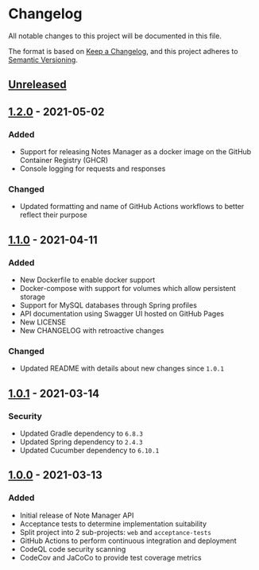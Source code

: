 # Changelog

All notable changes to this project will be documented in this file.

The format is based on [Keep a Changelog](https://keepachangelog.com/en/1.0.0/),
and this project adheres to [Semantic Versioning](https://semver.org/spec/v2.0.0.html).

## [Unreleased]

## [1.2.0] - 2021-05-02

### Added

- Support for releasing Notes Manager as a docker image on the GitHub Container Registry (GHCR)
- Console logging for requests and responses

### Changed

- Updated formatting and name of GitHub Actions workflows to better reflect their purpose

## [1.1.0] - 2021-04-11

### Added

- New Dockerfile to enable docker support
- Docker-compose with support for volumes which allow persistent storage
- Support for MySQL databases through Spring profiles
- API documentation using Swagger UI hosted on GitHub Pages
- New LICENSE
- New CHANGELOG with retroactive changes

### Changed

- Updated README with details about new changes since `1.0.1`

## [1.0.1] - 2021-03-14

### Security

- Updated Gradle dependency to `6.8.3`
- Updated Spring dependency to `2.4.3`
- Updated Cucumber dependency to `6.10.1`

## [1.0.0] - 2021-03-13

### Added

- Initial release of Note Manager API
- Acceptance tests to determine implementation suitability
- Split  project into 2 sub-projects: `web` and `acceptance-tests` 
- GitHub Actions to perform continuous integration and deployment
- CodeQL code security scanning
- CodeCov and JaCoCo to provide test coverage metrics

[unreleased]: https://github.com/turnerdaniel/notes-manager/compare/1.2.0...HEAD
[1.2.0]: https://github.com/turnerdaniel/notes-manager/compare/1.1.0...1.2.0
[1.1.0]: https://github.com/turnerdaniel/notes-manager/compare/1.0.1...1.1.0
[1.0.1]: https://github.com/turnerdaniel/notes-manager/compare/1.0.0...1.0.1
[1.0.0]: https://github.com/turnerdaniel/notes-manager/releases/tag/1.0.0
